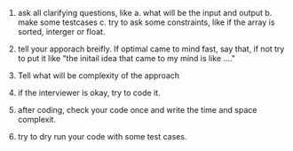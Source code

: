 1. ask all clarifying questions, like
	a. what will be the input and output
	b. make some testcases
	c. try to ask some constraints, like if the array is sorted, interger or float.


2. tell your apporach breifly. If optimal came to mind fast, say that, if not try to put it like
 "the initail idea that came to my mind is like ...."


3. Tell what will be complexity of the approach

4. if the interviewer is okay, try to code it. 

5. after coding, check your code once and write the time and space complexit.

6. try to dry run your code with some test cases. 